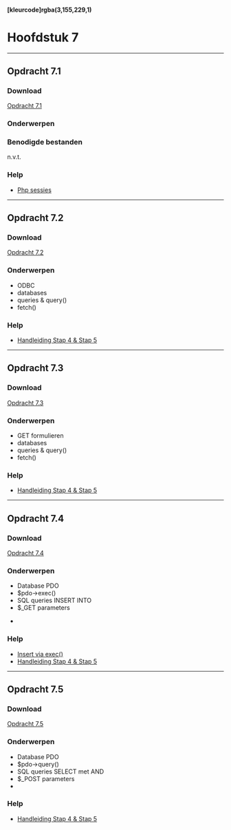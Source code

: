 #### [kleurcode]rgba(3,155,229,1)

# Hoofdstuk 7

---
## Opdracht 7.1

### Download

<a href="https://elo.kw1c.nl/CMS/Studie/811%20ICT-Academie/811%20VakkenInhoud/%5BB.22%20PHP%5D%20PHP/25187%20%C2%A0%20Applicatie-%20en%20mediaontwikkelaar/Periode%2004/Productie/02.%20Opdrachten/7.1.pdf">Opdracht 7.1</a>

### Onderwerpen


### Benodigde bestanden
n.v.t.

### Help
- <a href="https://www.w3schools.com/php/php_sessions.asp" target="_blank">Php sessies</a>

---
## Opdracht 7.2

### Download
<a href="https://elo.kw1c.nl/CMS/Studie/811%20ICT-Academie/811%20VakkenInhoud/%5BB.22%20PHP%5D%20PHP/25187%20%C2%A0%20Applicatie-%20en%20mediaontwikkelaar/Periode%2004/Productie/02.%20Opdrachten/7.2.pdf" target="_blank">Opdracht 7.2</a>

### Onderwerpen
- ODBC
- databases
- queries & query()
- fetch()

### Help
- <a href="https://elo.kw1c.nl/CMS/Studie/811%20ICT-Academie/811%20VakkenInhoud/%5BB.22%20PHP%5D%20PHP/25187%20%C2%A0%20Applicatie-%20en%20mediaontwikkelaar/Periode%2004/Productie/01.%20Reader/Database%20connectie%20leggen%20MS%20SQL%20server.pdf" target="_blank">Handleiding Stap 4 & Stap 5</a>


---
## Opdracht 7.3

### Download
<a href="https://elo.kw1c.nl/CMS/Studie/811%20ICT-Academie/811%20VakkenInhoud/%5BB.22%20PHP%5D%20PHP/25187%20%C2%A0%20Applicatie-%20en%20mediaontwikkelaar/Periode%2004/Productie/02.%20Opdrachten/7.3.pdf" target="_blank">Opdracht 7.3</a>

### Onderwerpen
- GET formulieren
- databases
- queries & query()
- fetch()

### Help
- <a href="https://elo.kw1c.nl/CMS/Studie/811%20ICT-Academie/811%20VakkenInhoud/%5BB.22%20PHP%5D%20PHP/25187%20%C2%A0%20Applicatie-%20en%20mediaontwikkelaar/Periode%2004/Productie/01.%20Reader/Database%20connectie%20leggen%20MS%20SQL%20server.pdf" target="_blank">Handleiding Stap 4 & Stap 5</a>

---
## Opdracht 7.4

### Download
<a href="https://elo.kw1c.nl/CMS/Studie/811%20ICT-Academie/811%20VakkenInhoud/%5BB.22%20PHP%5D%20PHP/25187%20%C2%A0%20Applicatie-%20en%20mediaontwikkelaar/Periode%2004/Productie/02.%20Opdrachten/7.4.pdf" target="_blank">Opdracht 7.4</a>

### Onderwerpen
- Database PDO
- $pdo->exec()
- SQL queries INSERT INTO
- $_GET parameters
- <FORM>


### Help
- <a href="https://www.w3schools.com/php/php_mysql_insert.asp" target="_blank">Insert via exec()</a>
- <a href="https://elo.kw1c.nl/CMS/Studie/811%20ICT-Academie/811%20VakkenInhoud/%5BB.22%20PHP%5D%20PHP/25187%20%C2%A0%20Applicatie-%20en%20mediaontwikkelaar/Periode%2004/Productie/01.%20Reader/Database%20connectie%20leggen%20MS%20SQL%20server.pdf" target="_blank">Handleiding Stap 4 & Stap 5</a>

---
## Opdracht 7.5

### Download
<a href="https://elo.kw1c.nl/CMS/Studie/811%20ICT-Academie/811%20VakkenInhoud/%5BB.22%20PHP%5D%20PHP/25187%20%C2%A0%20Applicatie-%20en%20mediaontwikkelaar/Periode%2004/Productie/02.%20Opdrachten/7.5.pdf" target="_blank">Opdracht 7.5</a>

### Onderwerpen
- Database PDO
- $pdo->query()
- SQL queries SELECT met AND 
- $_POST parameters
- <FORM>

### Help
- <a href="https://elo.kw1c.nl/CMS/Studie/811%20ICT-Academie/811%20VakkenInhoud/%5BB.22%20PHP%5D%20PHP/25187%20%C2%A0%20Applicatie-%20en%20mediaontwikkelaar/Periode%2004/Productie/01.%20Reader/Database%20connectie%20leggen%20MS%20SQL%20server.pdf" target="_blank">Handleiding Stap 4 & Stap 5</a>
